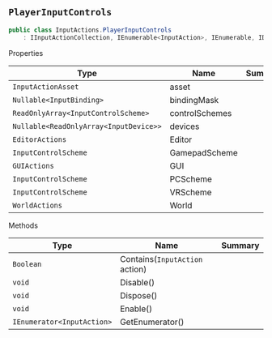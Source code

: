 ## `PlayerInputControls`

```csharp
public class InputActions.PlayerInputControls
    : IInputActionCollection, IEnumerable<InputAction>, IEnumerable, IDisposable

```

Properties

| Type | Name | Summary | 
| --- | --- | --- | 
| `InputActionAsset` | asset |  | 
| `Nullable<InputBinding>` | bindingMask |  | 
| `ReadOnlyArray<InputControlScheme>` | controlSchemes |  | 
| `Nullable<ReadOnlyArray<InputDevice>>` | devices |  | 
| `EditorActions` | Editor |  | 
| `InputControlScheme` | GamepadScheme |  | 
| `GUIActions` | GUI |  | 
| `InputControlScheme` | PCScheme |  | 
| `InputControlScheme` | VRScheme |  | 
| `WorldActions` | World |  | 


Methods

| Type | Name | Summary | 
| --- | --- | --- | 
| `Boolean` | Contains(`InputAction` action) |  | 
| `void` | Disable() |  | 
| `void` | Dispose() |  | 
| `void` | Enable() |  | 
| `IEnumerator<InputAction>` | GetEnumerator() |  | 


